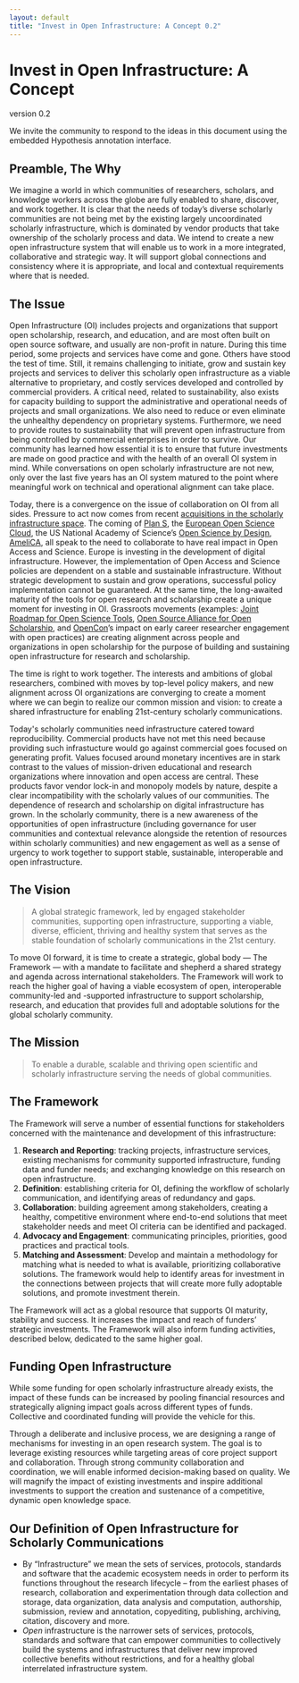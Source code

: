 ```yaml
---
layout: default
title: "Invest in Open Infrastructure: A Concept 0.2"
---
```


# Invest in Open Infrastructure: A Concept
version 0.2

We invite the community to respond to the ideas in this document using the embedded Hypothesis annotation interface.

## Preamble, The Why
We imagine a world in which communities of researchers, scholars, and knowledge workers across the globe are fully enabled to share, discover, and work together. It is clear that the needs of today’s diverse scholarly communities are not being met by the existing largely uncoordinated scholarly infrastructure, which is dominated by vendor products that take ownership of the scholarly process and data. We intend to create a new open infrastructure system that will enable us to work in a more integrated, collaborative and strategic way. It will support global connections and consistency where it is appropriate, and local and contextual requirements where that is needed.

## The Issue
Open Infrastructure (OI) includes projects and organizations that support open scholarship, research, and education, and are most often built on open source software, and usually are non-profit in nature. During this time period, some projects and services have come and gone. Others have stood the test of time. Still, it remains challenging to initiate, grow and sustain key projects and services to deliver this scholarly open infrastructure as a viable alternative to proprietary, and costly services developed and controlled by commercial providers. A critical need, related to sustainability, also exists for capacity building to support the administrative and operational needs of projects and small organizations. We also need to reduce or even eliminate the unhealthy dependency on proprietary systems. Furthermore, we need to provide routes to sustainability that will prevent open infrastructure from being controlled by commercial enterprises in order to survive. Our community has learned how essential it is to ensure that future investments are made on good practice and with the health of an overall OI system in mind. While conversations on open scholarly infrastructure are not new, only over the last five years has an OI system matured to the point where meaningful work on technical and operational alignment can take place.

Today, there is a convergence on the issue of collaboration on OI from all sides. Pressure to act now comes from recent <a href="https://scholarlykitchen.sspnet.org/2017/08/02/elsevier-acquires-bepress/">acquisitions in the scholarly infrastructure space</a>. The coming of <a href="https://www.coalition-s.org/">Plan S</a>, the <a href="https://ec.europa.eu/research/openscience/index.cfm?pg=open-science-cloud">European Open Science Cloud</a>, the US National Academy of Science’s <a href="https://www.nap.edu/catalog/25116/open-science-by-design-realizing-a-vision-for-21st-century">Open Science by Design</a>, <a href="http://www.amelica.org/en/">AmeliCA</a>, all speak to the need to collaborate to have real impact in Open Access and Science. Europe is investing in the development of digital infrastructure. However, the implementation of Open Access and Science policies are dependent on a stable and sustainable infrastructure. Without strategic development to sustain and grow operations, successful policy implementation cannot be guaranteed. At the same time, the long-awaited maturity of the tools for open research and scholarship create a unique moment for investing in OI. Grassroots movements (examples: <a href="https://jrost.org/">Joint Roadmap for Open Science Tools</a>, <a href="https://osaos.codeforscience.org/">Open Source Alliance for Open Scholarship</a>, and <a href="https://www.opencon2018.org/">OpenCon</a>’s impact on early career researcher engagement with open practices) are creating alignment across people and organizations in open scholarship for the purpose of building and sustaining open infrastructure for research and scholarship.

The time is right to work together. The interests and ambitions of global researchers, combined with moves by top-level policy makers, and new alignment across OI organizations are converging to create a moment where we can begin to realize our common mission and vision: to create a shared infrastructure for enabling 21st-century scholarly communications.

Today's scholarly communities need infrastructure catered toward reproducibility. Commercial products have not met this need because providing such
infrastucture would go against commercial goes focused on generating profit. Values focused around monetary incentives are in stark contrast to the values of mission-driven educational and research organizations where innovation and open access are central. These products favor vendor lock-in and monopoly models by nature, despite a clear incompatibility with the scholarly values of our communities. The dependence of research and scholarship on digital infrastructure has grown. In the scholarly community, there is a new awareness of the opportunities of open infrastructure (including governance for user communities and contextual relevance alongside the retention of resources within scholarly communities) and new engagement as well as a sense of urgency to work together to support stable, sustainable, interoperable and open infrastructure.

## The Vision
> A global strategic framework, led by engaged stakeholder communities, supporting open infrastructure, supporting a viable, diverse, efficient, thriving and healthy system that serves as the stable foundation of scholarly communications in the 21st century.

To move OI forward, it is time to create a strategic, global body — The Framework — with a mandate to facilitate and shepherd a shared strategy and agenda across international stakeholders. The Framework will work to reach the higher goal of having a viable ecosystem of open, interoperable community-led and -supported infrastructure to support scholarship, research, and education that provides full and adoptable solutions for the global scholarly community.

## The Mission
> To enable a durable, scalable and thriving open scientific and scholarly infrastructure serving the needs of global communities.

## The Framework
The Framework will serve a number of essential functions for stakeholders concerned with the maintenance and development of this infrastructure:
1. **Research and Reporting**: tracking projects, infrastructure services, existing mechanisms for community supported infrastructure, funding data and funder needs; and exchanging knowledge on this research on open infrastructure.
1. **Definition**: establishing criteria for OI, defining the workflow of scholarly communication, and identifying areas of redundancy and gaps.
1. **Collaboration**: building agreement among stakeholders, creating a healthy, competitive environment where end-to-end solutions that meet stakeholder needs and meet OI criteria can be identified and packaged.
1. **Advocacy and Engagement**: communicating principles, priorities, good practices and practical tools.
1. **Matching and Assessment**: Develop and maintain a methodology for matching what is needed to what is available, prioritizing collaborative solutions. The framework would help to identify areas for investment in the connections between projects that will create more fully adoptable solutions, and promote investment therein.

The Framework will act as a global resource that supports OI maturity, stability and success. It increases the impact and reach of funders’ strategic investments. The Framework will also inform funding activities, described below, dedicated to the same higher goal.

## Funding Open Infrastructure
While some funding for open scholarly infrastructure already exists, the impact of these funds can be increased by pooling financial resources and strategically aligning impact goals across different types of funds. Collective and coordinated funding will provide the vehicle for this.

Through a deliberate and inclusive process, we are designing a range of mechanisms for investing in an open research system. The goal is to leverage existing resources while targeting areas of core project support and collaboration. Through strong community collaboration and coordination, we will enable informed decision-making based on quality. We will magnify the impact of existing investments and inspire additional investments to support the creation and sustenance of a competitive, dynamic open knowledge space.

## Our Definition of Open Infrastructure for Scholarly Communications
- By “Infrastructure” we mean the sets of services, protocols, standards and software that the academic ecosystem needs in order to perform its functions throughout the research lifecycle – from the earliest phases of research, collaboration and experimentation through data collection and storage, data organization, data analysis and computation, authorship, submission, review and annotation, copyediting, publishing, archiving, citation, discovery and more.
- _Open_ infrastructure is the narrower sets of services, protocols, standards and software that can empower communities to collectively build the systems and infrastructures that deliver new improved collective benefits without restrictions, and for a healthy global interrelated infrastructure system.
